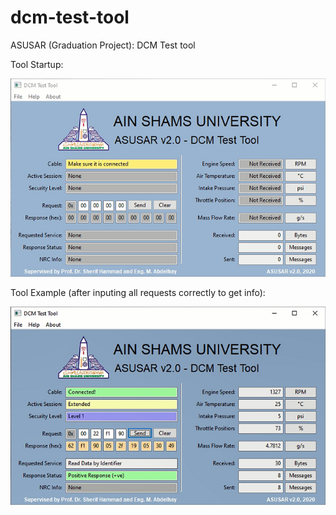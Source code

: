 # dcm-test-tool
ASUSAR (Graduation Project): DCM Test tool

Tool Startup:

![datei](documentation/initial.png)

Tool Example (after inputing all requests correctly to get info):

![datei](documentation/final-test.png)
